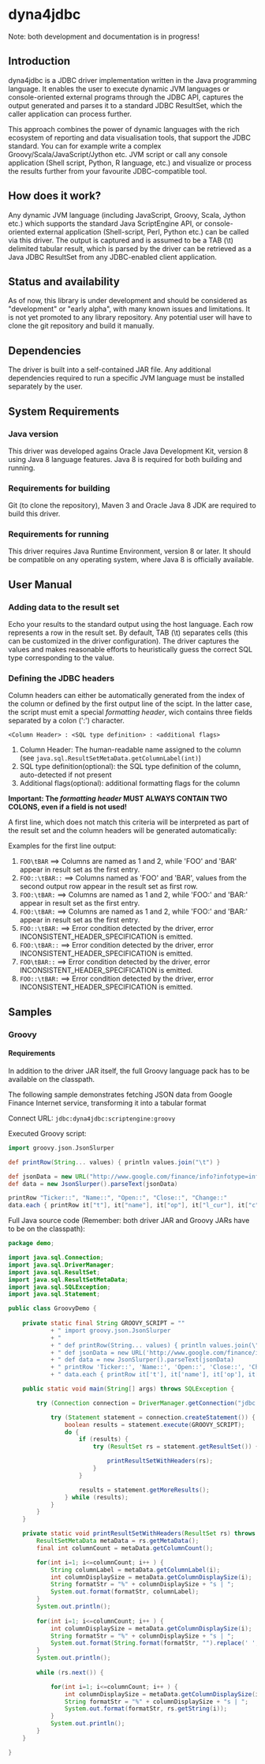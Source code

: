 # dyna4jdbc

Note: both development and documentation is in progress!

## Introduction

dyna4jdbc is a JDBC driver implementation written in the Java programming language. It enables the user to execute dynamic JVM languages or console-oriented external programs through the JDBC API, captures the output generated and parses it to a standard JDBC ResultSet, which the caller application can process further. 

This approach combines the power of dynamic languages with the rich ecosystem of reporting and data visualisation tools, that support the JDBC standard. You can for example write a complex Groovy/Scala/JavaScript/Jython etc. JVM script or call any console application (Shell script, Python, R language, etc.) and visualize or process the results further from your favourite JDBC-compatible tool. 

## How does it work?

Any dynamic JVM language (including JavaScript, Groovy, Scala, Jython etc.)  which supports the standard Java ScriptEngine API, or console-oriented external application (Shell-script, Perl, Python etc.) can be called via this driver. The output is captured and is assumed to be a TAB (\t) delimited tabular result, which is parsed by the driver can be retrieved as a Java JDBC ResultSet from any JDBC-enabled client application. 

## Status and availability

As of now, this library is under development and should be considered as "development" or "early alpha", with many known issues and limitations. It is not yet promoted to any library repository. Any potential user will have to clone the git repository and build it manually.  

## Dependencies

The driver is built into a self-contained JAR file. Any additional dependencies required to run a specific JVM language must be installed separately by the user. 

## System Requirements

### Java version

This driver was developed agains Oracle Java Development Kit, version 8 using Java 8 language features. Java 8 is required for both building and running.

### Requirements for building 

Git (to clone the repository), Maven 3 and Oracle Java 8 JDK are required to build this driver.

### Requirements for running

This driver requires Java Runtime Environment, version 8 or later. It should be compatible on any operating system, where Java 8 is officially available. 

## User Manual

### Adding data to the result set

Echo your results to the standard output using the host language. Each row represents a row in the result set. By default, TAB (\t) separates cells (this can be customized in the driver configuration). The driver captures the values and makes reasonable efforts to heuristically guess the correct SQL type corresponding to the value. 

### Defining the JDBC headers

Column headers can either be automatically generated from the index of the column or defined by the first output line of the scipt. In the latter case, the script must emit a special _formatting header_, wich contains three fields separated by a colon (':') character.

`<Column Header> : <SQL type definition> : <additional flags>`

1. Column Header: The human-readable name assigned to the column (see `java.sql.ResultSetMetaData.getColumnLabel(int)`)
2. SQL type definition(optional): the SQL type definition of the column, auto-detected if not present
3. Additional flags(optional): additional formatting flags for the column

**Important: The _formatting header_ MUST ALWAYS CONTAIN TWO COLONS, even if a field is not used!**

A first line, which does not match this criteria will be interpreted as part of the result set and the column headers will be generated automatically:

Examples for the first line output:

1. `FOO\tBAR` ==> Columns are named as 1 and 2, while 'FOO' and 'BAR' appear in result set as the first entry.
2. `FOO::\tBAR::` ==> Columns named as 'FOO' and 'BAR', values from the second output row appear in the result set as first row. 
3. `FOO:\tBAR:` ==> Columns are named as 1 and 2, while 'FOO:' and 'BAR:' appear in result set as the first entry.
4. `FOO:\tBAR:` ==> Columns are named as 1 and 2, while 'FOO:' and 'BAR:' appear in result set as the first entry.
5. `FOO::\tBAR:` ==> Error condition detected by the driver, error INCONSISTENT_HEADER_SPECIFICATION is emitted.
6. `FOO:\tBAR::` ==> Error condition detected by the driver, error INCONSISTENT_HEADER_SPECIFICATION is emitted.
7. `FOO\tBAR::` ==> Error condition detected by the driver, error INCONSISTENT_HEADER_SPECIFICATION is emitted.
8. `FOO::\tBAR:` ==> Error condition detected by the driver, error INCONSISTENT_HEADER_SPECIFICATION is emitted.



## Samples

### Groovy 

#### Requirements 

In addition to the driver JAR itself, the full Groovy language pack has to be available on the classpath.

The following sample demonstrates fetching JSON data from Google Finance Internet service, transforming it into a tabular format 

Connect URL: `jdbc:dyna4jdbc:scriptengine:groovy`

Executed Groovy script:

```groovy
import groovy.json.JsonSlurper

def printRow(String... values) { println values.join("\t") }

def jsonData = new URL("http://www.google.com/finance/info?infotype=infoquoteall&q=NASDAQ:AAPL,IBM,MSFT,GOOG").text.replaceFirst("//", "")
def data = new JsonSlurper().parseText(jsonData)

printRow "Ticker::", "Name::", "Open::", "Close::", "Change::"
data.each { printRow it["t"], it["name"], it["op"], it["l_cur"], it["c"] }
```

Full Java source code (Remember: both driver JAR and Groovy JARs have to be on the classpath):

```java
package demo;

import java.sql.Connection;
import java.sql.DriverManager;
import java.sql.ResultSet;
import java.sql.ResultSetMetaData;
import java.sql.SQLException;
import java.sql.Statement;

public class GroovyDemo {
	
	private static final String GROOVY_SCRIPT = ""
			+ "	import groovy.json.JsonSlurper													\n"
			+ "																					\n"
			+ " def printRow(String... values) { println values.join(\"\t\") }					\n"
			+ " def jsonData = new URL('http://www.google.com/finance/info?infotype=infoquoteall&q=NASDAQ:AAPL,IBM,MSFT,GOOG').text.replaceFirst('//', '')	\n"
			+ " def data = new JsonSlurper().parseText(jsonData)								\n"
			+ " printRow 'Ticker::', 'Name::', 'Open::', 'Close::', 'Change::'					\n"
			+ " data.each { printRow it['t'], it['name'], it['op'], it['l_cur'], it['c'] } 		\n";

	public static void main(String[] args) throws SQLException {

		try (Connection connection = DriverManager.getConnection("jdbc:dyna4jdbc:scriptengine:Groovy")) {

			try (Statement statement = connection.createStatement()) {
				boolean results = statement.execute(GROOVY_SCRIPT);
				do {
					if (results) {
						try (ResultSet rs = statement.getResultSet()) {

							printResultSetWithHeaders(rs);
						}
					}

					results = statement.getMoreResults();
				} while (results);
			}
		}
	}

	private static void printResultSetWithHeaders(ResultSet rs) throws SQLException {
		ResultSetMetaData metaData = rs.getMetaData();
		final int columnCount = metaData.getColumnCount();

		for(int i=1; i<=columnCount; i++ ) {
			String columnLabel = metaData.getColumnLabel(i);
			int columnDisplaySize = metaData.getColumnDisplaySize(i);
			String formatStr = "%" + columnDisplaySize + "s | ";
			System.out.format(formatStr, columnLabel);
		}
		System.out.println();
		
		for(int i=1; i<=columnCount; i++ ) {
			int columnDisplaySize = metaData.getColumnDisplaySize(i);
			String formatStr = "%" + columnDisplaySize + "s | ";
			System.out.format(String.format(formatStr, "").replace(' ', '-'));
		}
		System.out.println();
		
		while (rs.next()) {

		    for(int i=1; i<=columnCount; i++ ) {
		    	int columnDisplaySize = metaData.getColumnDisplaySize(i);
		    	String formatStr = "%" + columnDisplaySize + "s | ";
		    	System.out.format(formatStr, rs.getString(i));
		    }
		    System.out.println();
		}
	}

}
```

